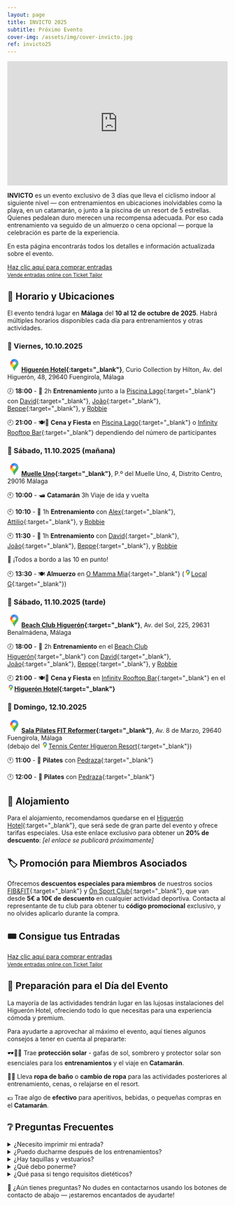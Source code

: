 ```yaml
---
layout: page
title: INVICTO 2025
subtitle: Próximo Evento
cover-img: /assets/img/cover-invicto.jpg
ref: invicto25
---
```


<div style="position: relative; padding-bottom: 56.25%; height: 0; overflow: hidden; max-width: 100%;">
  <iframe src="https://www.youtube.com/embed/1keTpFCyxaY" 
          frameborder="0" 
          allow="accelerometer; autoplay; encrypted-media; gyroscope; picture-in-picture" 
          allowfullscreen 
          style="position: absolute; top: 0; left: 0; width: 100%; height: 100%;">
  </iframe>
</div>

**INVICTO** es un evento exclusivo de 3 días que lleva el ciclismo indoor al siguiente nivel — con entrenamientos en ubicaciones inolvidables como la playa, en un catamarán, o junto a la piscina de un resort de 5 estrellas. Quienes pedalean duro merecen una recompensa adecuada. Por eso cada entrenamiento va seguido de un almuerzo o cena opcional — porque la celebración es parte de la experiencia.

En esta página encontrarás todos los detalles e información actualizada sobre el evento.

<!-- Ticket Tailor: All events (https://app.tickettailor.com/widget-embed-codes) -->
<div class="tt-widget"><div class="tt-widget-fallback"><p><a href="https://www.tickettailor.com/all-tickets/sporti/?ref=website_widget&show_search_filter=true&show_date_filter=true&show_sort=true" target="_blank">Haz clic aquí para comprar entradas</a><br /><small><a href="https://www.tickettailor.com?rf=wdg_252091" class="tt-widget-powered">Vende entradas online con Ticket Tailor</a></small></p></div><script src="https://cdn.tickettailor.com/js/widgets/min/widget.js" data-url="https://www.tickettailor.com/all-tickets/sporti/?ref=website_widget&show_search_filter=true&show_date_filter=true&show_sort=true" data-type="inline" data-inline-minimal="false" data-inline-show-logo="false" data-inline-bg-fill="true" data-inline-inherit-ref-from-url-param="" data-inline-ref="website_widget"></script></div>

## 🧭 Horario y Ubicaciones

El evento tendrá lugar en **Málaga** del **10 al 12 de octubre de 2025**. Habrá múltiples horarios disponibles cada día para entrenamientos y otras actividades.

### 📅 Viernes, 10.10.2025

**[![📍](/assets/img/google-maps-32p.png)Higuerón Hotel](https://maps.app.goo.gl/TFXyG9A6kBvdFKBs7){:target="_blank"}**,
 Curio Collection by Hilton, Av. del Higuerón, 48, 29640 Fuengirola, Málaga

🕖 **18:00** - 🚴 2h **Entrenamiento** junto a la [Piscina Lago](){:target="_blank"} con
 [David](https://www.instagram.com/davidperezaquerreta){:target="_blank"},
 [João](https://www.instagram.com/ptjoaovalente){:target="_blank"},
 [Beppe](https://www.instagram.com/beppemeglio){:target="_blank"}, y
 [Robbie](/p/trainers)

🕘 **21:00** - 🍽️🎉 **Cena y Fiesta** en [Piscina Lago](){:target="_blank"} o [Infinity Rooftop Bar](https://www.instagram.com/infinity_rooftop?igsh=NGdlc3RpNnZ5em5n){:target="_blank"} dependiendo del número de participantes

### 📅 Sábado, 11.10.2025 (mañana)

**[![📍](/assets/img/google-maps-32p.png)Muelle Uno](https://maps.app.goo.gl/PPqABMhNpAQTNfpa9){:target="_blank"}**, P.º del Muelle Uno, 4, Distrito Centro, 29016 Málaga

🕙 **10:00** - 🛥️ **Catamarán** 3h Viaje de ida y vuelta

🕙 **10:10** - 🚴 1h **Entrenamiento** con
 [Alex](https://www.instagram.com/alexfitnesslife){:target="_blank"},
 [Attilio](https://www.instagram.com/attilio.conte){:target="_blank"}, y
 [Robbie](/p/trainers)

🕙 **11:30** - 🚴 1h **Entrenamiento** con
 [David](https://www.instagram.com/davidperezaquerreta){:target="_blank"},
 [João](https://www.instagram.com/ptjoaovalente){:target="_blank"},
 [Beppe](https://www.instagram.com/beppemeglio){:target="_blank"}, y
 [Robbie](/p/trainers)

📢 ¡Todos a bordo a las 10 en punto!

🕙 **13:30** - 🍽️ **Almuerzo** en [O Mamma Mia](https://www.omammamia.com/){:target="_blank"} ([![📍](/assets/img/google-maps-16p.png)Local G](https://maps.app.goo.gl/GABkW4wtx6GvBXvTA){:target="_blank"})

### 📅 Sábado, 11.10.2025 (tarde)

**[![📍](/assets/img/google-maps-32p.png)Beach Club Higuerón](https://maps.app.goo.gl/Z57YycML1ffvRcDF9){:target="_blank"}**, Av. del Sol, 225, 29631 Benalmádena, Málaga

🕖 **18:00** - 🚴 2h **Entrenamiento** en el [Beach Club Higuerón](https://thebeachclubhigueron.com/){:target="_blank"} con
 [David](https://www.instagram.com/davidperezaquerreta){:target="_blank"},
 [João](https://www.instagram.com/ptjoaovalente){:target="_blank"},
 [Beppe](https://www.instagram.com/beppemeglio){:target="_blank"}, y
 [Robbie](/p/trainers)

🕘 **21:00** - 🍽️🎉 **Cena y Fiesta** en [Infinity Rooftop Bar](https://www.instagram.com/infinity_rooftop?igsh=NGdlc3RpNnZ5em5n){:target="_blank"} en el **[![📍](/assets/img/google-maps-16p.png)Higuerón Hotel](https://maps.app.goo.gl/TFXyG9A6kBvdFKBs7){:target="_blank"}**

### 📅 Domingo, 12.10.2025

**[![📍](/assets/img/google-maps-32p.png)Sala Pilates FIT Reformer](https://maps.app.goo.gl/6xjDATnaRcxikdyH7){:target="_blank"}**, Av. 8 de Marzo, 29640 Fuengirola, Málaga  
(debajo del [![📍](/assets/img/google-maps-16p.png)Tennis Center Higueron Resort](https://maps.app.goo.gl/x7zyfmfmD8hon7GK9){:target="_blank"})

🕚 **11:00** - 🧘 **Pilates** con [Pedraza](https://www.instagram.com/begopedrazapilates){:target="_blank"}

🕛 **12:00** - 🧘 **Pilates** con [Pedraza](https://www.instagram.com/begopedrazapilates){:target="_blank"}

## 🏨 Alojamiento

Para el alojamiento, recomendamos quedarse en el [Higuerón Hotel](https://www.hilton.com/en/hotels/agprhqq-higueron-hotel-malaga/){:target="_blank"},
que será sede de gran parte del evento y ofrece tarifas especiales. Usa este enlace exclusivo para obtener un **20% de descuento**: _[el enlace se publicará próximamente]_

## 🏷️ Promoción para Miembros Asociados

Ofrecemos **descuentos especiales para miembros** de nuestros socios [FIB&FIT](https://www.fibefit.it/){:target="_blank"} y [Ón Sport Club](https://higueronsportclub.com/es/){:target="_blank"}, que van desde **5€ a 10€ de descuento** en cualquier actividad deportiva. Contacta al representante de tu club para obtener tu **código promocional** exclusivo, y no olvides aplicarlo durante la compra.

## 🎟️ Consigue tus Entradas
<!-- Ticket Tailor: All events (https://app.tickettailor.com/widget-embed-codes) -->
<div class="tt-widget"><div class="tt-widget-fallback"><p><a href="https://www.tickettailor.com/all-tickets/sporti/?ref=website_widget&show_search_filter=true&show_date_filter=true&show_sort=true" target="_blank">Haz clic aquí para comprar entradas</a><br /><small><a href="https://www.tickettailor.com?rf=wdg_252091" class="tt-widget-powered">Vende entradas online con Ticket Tailor</a></small></p></div><script src="https://cdn.tickettailor.com/js/widgets/min/widget.js" data-url="https://www.tickettailor.com/all-tickets/sporti/?ref=website_widget&show_search_filter=true&show_date_filter=true&show_sort=true" data-type="inline" data-inline-minimal="false" data-inline-show-logo="false" data-inline-bg-fill="true" data-inline-inherit-ref-from-url-param="" data-inline-ref="website_widget"></script></div>

## 🎒 Preparación para el Día del Evento

La mayoría de las actividades tendrán lugar en las lujosas instalaciones del Higuerón Hotel, ofreciendo todo lo que necesitas para una experiencia cómoda y premium.

Para ayudarte a aprovechar al máximo el evento, aquí tienes algunos consejos a tener en cuenta al prepararte:

🕶️🧢🧴 Trae **protección solar** - gafas de sol, sombrero y protector solar son esenciales para los **entrenamientos** y el viaje en **Catamarán**.

👙👗 Lleva **ropa de baño** o **cambio de ropa** para las actividades posteriores al entrenamiento, cenas, o relajarse en el resort.

💶 Trae algo de **efectivo** para aperitivos, bebidas, o pequeñas compras en el **Catamarán**.

## ❔ Preguntas Frecuentes

<details>
  <summary>¿Necesito imprimir mi entrada?</summary>
  No necesitas imprimirla a menos que lo prefieras. Podemos escanear tu entrada directamente desde tu teléfono — solo asegúrate de que el código QR sea visible, ya sea en tu email o como captura de pantalla. También soportamos Apple Wallet Passes.<br>
  <br>
</details>
<details>
  <summary>¿Puedo ducharme después de los entrenamientos?</summary>
  Hay duchas en el Higuerón Hotel y Beach Club pero no en el Catamarán. Sin embargo, hay aseos públicos en Muelle Uno donde puedes refrescarte.<br>
  <br>
</details>
<details>
  <summary>¿Hay taquillas y vestuarios?</summary>
  Hay vestuarios y taquillas en el Higuerón Hotel tanto para huéspedes internos como externos, que también pueden usarse al asistir a eventos en el Beach Club. El Catamarán, sin embargo, no tiene vestuarios.<br>
  <br>
</details>
<details>
  <summary>¿Qué debo ponerme?</summary>
  Recomendamos ropa deportiva para los entrenamientos, y algo cómodo o casual de resort para las comidas y eventos posteriores al entrenamiento. Puedes querer traer ropa de baño para la experiencia del Beach Club.<br>
  <br>
</details>
<details>
  <summary>¿Qué pasa si tengo requisitos dietéticos?</summary>
  ¡Haremos nuestro mejor esfuerzo para acomodarte! Por favor contáctanos con anticipación para informarnos de cualquier alergia o preferencia dietética, especialmente si planeas asistir a los almuerzos o cenas.<br>
  <br>
</details>

💬 ¿Aún tienes preguntas? No dudes en contactarnos usando los botones de contacto de abajo — ¡estaremos encantados de ayudarte!